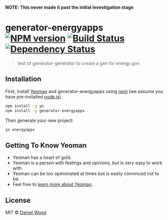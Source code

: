 **NOTE: This never made it past the initial investigation stage**

# generator-energyapps [![NPM version][npm-image]][npm-url] [![Build Status][travis-image]][travis-url] [![Dependency Status][daviddm-image]][daviddm-url]
> test of generator-generator to create a gen for energy.gov

## Installation

First, install [Yeoman](http://yeoman.io) and generator-energyapps using [npm](https://www.npmjs.com/) (we assume you have pre-installed [node.js](https://nodejs.org/)).

```bash
npm install -g yo
npm install -g generator-energyapps
```

Then generate your new project:

```bash
yo energyapps
```

## Getting To Know Yeoman

 * Yeoman has a heart of gold.
 * Yeoman is a person with feelings and opinions, but is very easy to work with.
 * Yeoman can be too opinionated at times but is easily convinced not to be.
 * Feel free to [learn more about Yeoman](http://yeoman.io/).

## License

MIT © [Daniel Wood]()


[npm-image]: https://badge.fury.io/js/generator-energyapps.svg
[npm-url]: https://npmjs.org/package/generator-energyapps
[travis-image]: https://travis-ci.org/energyapps/generator-energyapps.svg?branch=master
[travis-url]: https://travis-ci.org/energyapps/generator-energyapps
[daviddm-image]: https://david-dm.org/energyapps/generator-energyapps.svg?theme=shields.io
[daviddm-url]: https://david-dm.org/energyapps/generator-energyapps
